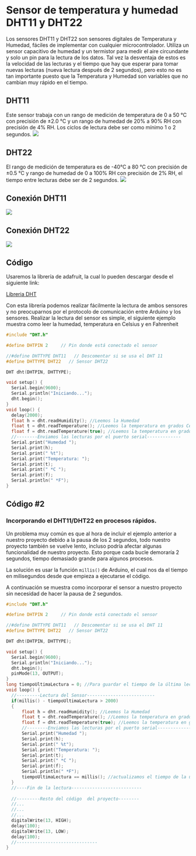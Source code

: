 # Sensor de temperatura y humedad DHT11 y DHT22

Los sensores DHT11 y DHT22 son sensores digitales de Temperatura y Humedad, fáciles de implementar con cualquier microcontrolador. Utiliza un sensor capacitivo de humedad y un termistor para medir el aire circundante y solo un pin para la lectura de los datos. Tal vez la desventaja de estos es la velocidad de las lecturas y el tiempo que hay que esperar para tomar nuevas lecturas (nueva lectura después de 2 segundos), pero esto no es tan importante puesto que la Temperatura y Humedad son variables que no cambian muy rápido en el tiempo.

## DHT11
Este sensor trabaja con un rango de medición de temperatura de 0 a 50 °C con precisión de ±2.0 °C y un rango de humedad de 20% a 90% RH con precisión de 4% RH. Los ciclos de lectura debe ser como mínimo 1 o 2 segundos.
![](https://components101.com/sites/default/files/component_pin/DHT11%E2%80%93Temperature-Sensor-Pinout.jpg)

## DHT22
El rango de medición de temperatura es de -40°C a 80 °C con precisión de ±0.5 °C y rango de humedad de 0 a 100% RH con precisión de 2% RH, el tiempo entre lecturas debe ser de 2 segundos.
![](https://www.espruino.com/refimages/DHT22_pins.jpg)


## Conexión DHT11
![](http://www.naylampmechatronics.com/img/cms/Blog/Tutorial%20DHT11%20y%20DHT22/conexion%20arduino%20y%20dht11.jpg)

## Conexión DHT22
![](http://www.naylampmechatronics.com/img/cms/Blog/Tutorial%20DHT11%20y%20DHT22/conexion%20arduino%20y%20dht22.jpg)

## Código
Usaremos la librería de adafruit, la cual lo pueden descargar desde el siguiente link:

[Libreria DHT](https://github.com/adafruit/DHT-sensor-library)

Con esta librería podemos realizar fácilmente la lectura de ambos sensores y no preocuparnos por el protocolo de comunicación entre Arduino y los sensores.
Realizar la lectura del sensor es simple, el siguiente ejemplo muestra como leer la humedad, temperatura en Celsius y en Fahrenheit 

```c
#include "DHT.h"

#define DHTPIN 2     // Pin donde está conectado el sensor

//#define DHTTYPE DHT11   // Descomentar si se usa el DHT 11
#define DHTTYPE DHT22   // Sensor DHT22

DHT dht(DHTPIN, DHTTYPE);

void setup() {
  Serial.begin(9600);
  Serial.println("Iniciando...");
  dht.begin();
}
void loop() {
  delay(2000);
  float h = dht.readHumidity(); //Leemos la Humedad
  float t = dht.readTemperature(); //Leemos la temperatura en grados Celsius
  float f = dht.readTemperature(true); //Leemos la temperatura en grados Fahrenheit
  //--------Enviamos las lecturas por el puerto serial-------------
  Serial.print("Humedad ");
  Serial.print(h);
  Serial.print(" %t");
  Serial.print("Temperatura: ");
  Serial.print(t);
  Serial.print(" *C ");
  Serial.print(f);
  Serial.println(" *F");
}
``` 

## Código #2
### **Incorporando el DHT11/DHT22 en procesos rápidos.**

Un problema muy común es que al hora de incluir el ejemplo anterior a nuestro proyecto debido a la pausa de los 2 segundos, todo nuestro proyecto también se vuelve lento, incluso podría afectar algunas funcionalidad de nuestro proyecto. Esto porque cada bucle demoraría 2 segundos, tiempo demasiado grande para algunos procesos.

La solución es usar la función `millis()` de Arduino, el cual nos da el tiempo en milisegundos desde que empieza a ejecutarse el código.

A continuación se muestra como incorporar el sensor a nuestro proyecto sin necesidad de hacer la pausa de 2 segundos.

```c
#include "DHT.h"

#define DHTPIN 2     // Pin donde está conectado el sensor

//#define DHTTYPE DHT11   // Descomentar si se usa el DHT 11
#define DHTTYPE DHT22   // Sensor DHT22

DHT dht(DHTPIN, DHTTYPE);

void setup() {
  Serial.begin(9600);
  Serial.println("Iniciando...");
  dht.begin();
  pinMode(13, OUTPUT);
}
long tiempoUltimaLectura = 0; //Para guardar el tiempo de la última lectura
void loop() {
  //---------Lectura del Sensor--------------------------
  if(millis() - tiempoUltimaLectura > 2000)
  {    
      float h = dht.readHumidity(); //Leemos la Humedad
      float t = dht.readTemperature(); //Leemos la temperatura en grados Celsius
      float f = dht.readTemperature(true); //Leemos la temperatura en grados Fahrenheit
      //--------Enviamos las lecturas por el puerto serial-------------
      Serial.print("Humedad ");
      Serial.print(h);
      Serial.print(" %t");
      Serial.print("Temperatura: ");
      Serial.print(t);
      Serial.print(" *C ");
      Serial.print(f);
      Serial.println(" *F");
      tiempoUltimaLectura == millis(); //actualizamos el tiempo de la última lectura
  }
  //----Fin de la lectura---------------------------
  
  //---------Resto del código  del proyecto--------
  //...
  //...
  //...
  digitalWrite(13, HIGH); 
  delay(100);              
  digitalWrite(13, LOW);    
  delay(100);   
  //-------------------------------
}
```
<!--stackedit_data:
eyJoaXN0b3J5IjpbMTMyNjI5NTMzMCwyMDkxMTcxNzg4LDM1MT
MwNzU5MV19
-->
